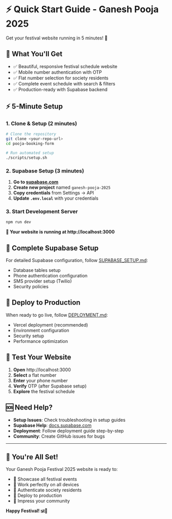 # ⚡ Quick Start Guide - Ganesh Pooja 2025

Get your festival website running in 5 minutes! 🚀

## 🎯 What You'll Get

- ✅ Beautiful, responsive festival schedule website
- ✅ Mobile number authentication with OTP
- ✅ Flat number selection for society residents
- ✅ Complete event schedule with search & filters
- ✅ Production-ready with Supabase backend

## ⚡ 5-Minute Setup

### 1. Clone & Setup (2 minutes)
```bash
# Clone the repository
git clone <your-repo-url>
cd pooja-booking-form

# Run automated setup
./scripts/setup.sh
```

### 2. Supabase Setup (3 minutes)
1. **Go to [supabase.com](https://supabase.com)**
2. **Create new project** named `ganesh-pooja-2025`
3. **Copy credentials** from Settings → API
4. **Update `.env.local`** with your credentials

### 3. Start Development Server
```bash
npm run dev
```

**🎉 Your website is running at http://localhost:3000**

## 🔐 Complete Supabase Setup

For detailed Supabase configuration, follow [SUPABASE_SETUP.md](./SUPABASE_SETUP.md):

- Database tables setup
- Phone authentication configuration
- SMS provider setup (Twilio)
- Security policies

## 🚀 Deploy to Production

When ready to go live, follow [DEPLOYMENT.md](./DEPLOYMENT.md):

- Vercel deployment (recommended)
- Environment configuration
- Security setup
- Performance optimization

## 📱 Test Your Website

1. **Open** http://localhost:3000
2. **Select** a flat number
3. **Enter** your phone number
4. **Verify** OTP (after Supabase setup)
5. **Explore** the festival schedule

## 🆘 Need Help?

- **Setup Issues**: Check troubleshooting in setup guides
- **Supabase Help**: [docs.supabase.com](https://docs.supabase.com)
- **Deployment**: Follow deployment guide step-by-step
- **Community**: Create GitHub issues for bugs

---

## 🎉 You're All Set!

Your Ganesh Pooja Festival 2025 website is ready to:
- 🎨 Showcase all festival events
- 📱 Work perfectly on all devices
- 🔐 Authenticate society residents
- 🚀 Deploy to production
- 🌟 Impress your community

**Happy Festival! 🕉️🎉**

